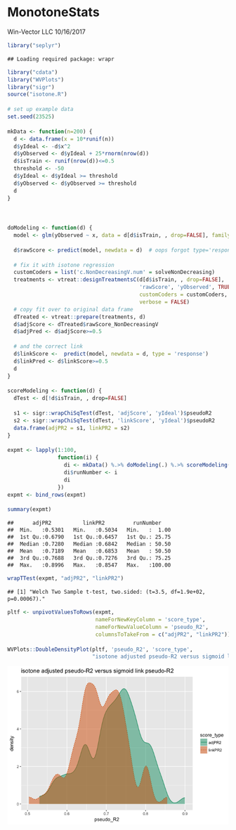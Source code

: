 MonotoneStats
================
Win-Vector LLC
10/16/2017

``` r
library("seplyr")
```

    ## Loading required package: wrapr

``` r
library("cdata")
library("WVPlots")
library("sigr")
source("isotone.R")

# set up example data
set.seed(23525)

mkData <- function(n=200) {
  d <- data.frame(x = 10*runif(n))
  d$yIdeal <- -d$x^2
  d$yObserved <- d$yIdeal + 25*rnorm(nrow(d))
  d$isTrain <- runif(nrow(d))<=0.5
  threshold <- -50
  d$yIdeal <- d$yIdeal >= threshold
  d$yObserved <- d$yObserved >= threshold
  d
}



doModeling <- function(d) {
  model <- glm(yObserved ~ x, data = d[d$isTrain, , drop=FALSE], family = binomial)

  d$rawScore <- predict(model, newdata = d)  # oops forgot type='response'
  
  # fix it with isotone regression
  customCoders = list('c.NonDecreasingV.num' = solveNonDecreasing)
  treatments <- vtreat::designTreatmentsC(d[d$isTrain, , drop=FALSE], 
                                          'rawScore', 'yObserved', TRUE,
                                          customCoders = customCoders,
                                          verbose = FALSE)
  # copy fit over to original data frame
  dTreated <- vtreat::prepare(treatments, d)
  d$adjScore <- dTreated$rawScore_NonDecreasingV
  d$adjPred <- d$adjScore>=0.5
  
  # and the correct link
  d$linkScore <-  predict(model, newdata = d, type = 'response')
  d$linkPred <- d$linkScore>=0.5
  d
}

scoreModeling <- function(d) {
  dTest <- d[!d$isTrain, , drop=FALSE]
  
  s1 <- sigr::wrapChiSqTest(dTest, 'adjScore', 'yIdeal')$pseudoR2
  s2 <- sigr::wrapChiSqTest(dTest, 'linkScore', 'yIdeal')$pseudoR2
  data.frame(adjPR2 = s1, linkPR2 = s2)
}

expmt <- lapply(1:100,
                function(i) {
                  di <- mkData() %.>% doModeling(.) %.>% scoreModeling(.)
                  di$runNumber <- i
                  di
                })
expmt <- bind_rows(expmt)

summary(expmt)
```

    ##      adjPR2          linkPR2         runNumber     
    ##  Min.   :0.5301   Min.   :0.5034   Min.   :  1.00  
    ##  1st Qu.:0.6790   1st Qu.:0.6457   1st Qu.: 25.75  
    ##  Median :0.7280   Median :0.6842   Median : 50.50  
    ##  Mean   :0.7189   Mean   :0.6853   Mean   : 50.50  
    ##  3rd Qu.:0.7688   3rd Qu.:0.7276   3rd Qu.: 75.25  
    ##  Max.   :0.8996   Max.   :0.8547   Max.   :100.00

``` r
wrapTTest(expmt, "adjPR2", "linkPR2")
```

    ## [1] "Welch Two Sample t-test, two.sided: (t=3.5, df=1.9e+02, p=0.00067)."

``` r
pltf <- unpivotValuesToRows(expmt, 
                            nameForNewKeyColumn = 'score_type', 
                            nameForNewValueColumn = 'pseudo_R2', 
                            columnsToTakeFrom = c("adjPR2", "linkPR2"))

WVPlots::DoubleDensityPlot(pltf, 'pseudo_R2', 'score_type', 
                           "isotone adjusted pseudo-R2 versus sigmoid link pseudo-R2")
```

![](MonotoneStats_files/figure-markdown_github/polish-1.png)
